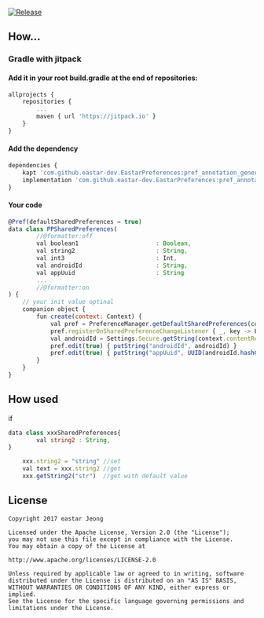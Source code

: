 [![Release](https://jitpack.io/v/eastar-dev/EastarPreferences.svg)](https://jitpack.io/#eastar-dev/EastarPreferences)

## How...

### Gradle with jitpack

#### Add it in your root build.gradle at the end of repositories:
```javascript
allprojects {
	repositories {
		...
		maven { url 'https://jitpack.io' }
	}
}
```
#### Add the dependency
```javascript
dependencies {
    kapt 'com.github.eastar-dev.EastarPreferences:pref_annotation_generator:1.0.7'
    implementation 'com.github.eastar-dev.EastarPreferences:pref_annotation:1.0.7'
}
```
#### Your code
```javascript
@Pref(defaultSharedPreferences = true)
data class PPSharedPreferences(
        //@formatter:off
        val boolean1                      : Boolean,
        val string2                       : String,
        val int3                          : Int,
        val androidId                     : String,
        val appUuid                       : String
        ...
        //@formatter:on
) {
    // your init value optinal
    companion object {
        fun create(context: Context) {
            val pref = PreferenceManager.getDefaultSharedPreferences(context)
            pref.registerOnSharedPreferenceChangeListener { _, key -> Log.w(key, pref.all[key].toString().replace("\n", "_")) }
            val androidId = Settings.Secure.getString(context.contentResolver, Settings.Secure.ANDROID_ID)
            pref.edit(true) { putString("androidId", androidId) }
            pref.edit(true) { putString("appUuid", UUID(androidId.hashCode().toLong(), Build.MODEL.hashCode().toLong()).toString()) }
        }
    }
}

```

## How used
if

```javascript
data class xxxSharedPreferences{
        val string2 : String,
}
```

```javascript
	xxx.string2 = "string" //set
	val text = xxx.string2 //get
	xxx.getString2("str")  //get with default value
```


## License 
 ```code
Copyright 2017 eastar Jeong

Licensed under the Apache License, Version 2.0 (the "License");
you may not use this file except in compliance with the License.
You may obtain a copy of the License at

http://www.apache.org/licenses/LICENSE-2.0

Unless required by applicable law or agreed to in writing, software
distributed under the License is distributed on an "AS IS" BASIS,
WITHOUT WARRANTIES OR CONDITIONS OF ANY KIND, either express or implied.
See the License for the specific language governing permissions and
limitations under the License.
```

